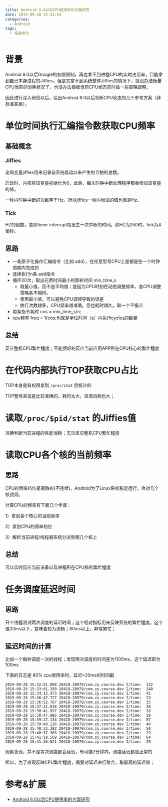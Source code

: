 ```yaml
---
title: Android 8.0以后CPU使用率的方案研究
date: 2019-09-28 15:43:53
categories:
  - Android
tags:
  - 性能优化
---
```


# 背景

Android 8.0以后Google的权限限制，再也拿不到进程CPU的实时占用率，只能拿到自己本身进程的Jiffies，但是又拿不到系统整体Jiffies的情况下，就没办法衡量CPU当前的消耗状况了，也没办法根据当前CPU状态实时做一些策略调整。

因此进行深入研究以后，给出Android 8.0以后判断CPU状态的几个参考方案（非标准答案）。

# 单位时间执行汇编指令数获取CPU频率

## 基础概念

### Jiffies

全局变量jiffies用来记录自系统启动以来产生的节拍的总数。

启动时，内核将该变量初始化为0，此后，每次时钟中断处理程序都会增加该变量的值。

一秒内时钟中断的次数等于Hz，所以jiffies一秒内增加的值也就是Hz。

### Tick

HZ的倒数，意即timer interrupt每发生一次中断的时间。如HZ为250时，tick为4毫秒。

## 思路

- 一条原子化操作汇编指令（比如 add），在任意型号CPU上是都是在一个时钟周期内完成的
- 连续执行n条 add指令
- 循环20次，取出花费时间最小的那轮时间 min_time_s
	- 取最小值，而不是平均值；是因为CPU时刻在动态调整频率，各CPU调整策略各不相同。
	- 使用最小值，可以避免CPU调频导致的误差
	- 执行次数越多，CPU频率越准确，但也耗时越久。取一个平衡点
- 每条指令耗时 cos = min_time_s/n;
- cpu频率 freq = 1/cos;也就是单位时间（s）内执行cycles的数量

## 总结

反应整机CPU繁忙程度；不能很好的反应当前应用APP所在CPU核心的繁忙程度

# 在代码内部执行TOP获取CPU占比

TOP本身是有权限拿到 `/proc/stat` 后统计的

TOP整体来说是比较准确的，耗时太大，资源消耗也大；

# 读取`/proc/$pid/stat` 的Jiffies值

准确判断当前进程的性能消耗；无法反应整机CPU繁忙程度

# 读取CPU各个核的当前频率

## 思路

CPU的频率档位是离散的(不连续)，Android为了Linux系统稳定运行，会对几个核锁频。

计算CPU的频率有下面几个步骤：

1）拿到各个核心的当前频率

2）拿到CPU的频率档位

3）解析当前进程/线程被系统分派到哪几个核上

## 总结

可以实时反应当前设备以及进程所在CPU核的繁忙程度

# 任务调度延迟时间

## 思路

开个线程测试两次调度的延迟时间；这个相对指标用来反映系统的繁忙程度。这个值20ms以下，意味着较为流畅；80ms以上，非常繁忙；

## 延迟时间的计算

比如一个每秒调度一次的线程；发现两次调度的时间差为1100ms，这个延迟即为100ms

下面的日志是 80% cpu使用率时，延迟>20ms的时间戳

```
2019-09-28 15:32:51.098 20418-20979/com.zy.course.dev I/time:  122
2019-09-28 15:33:01.350 20418-20979/com.zy.course.dev I/time:  240
2019-09-28 15:34:12.473 20418-20979/com.zy.course.dev I/time:  45
2019-09-28 15:36:47.727 20418-20979/com.zy.course.dev I/time:  23
2019-09-28 15:36:52.767 20418-20979/com.zy.course.dev I/time:  35
2019-09-28 15:37:11.816 20418-20979/com.zy.course.dev I/time:  26
2019-09-28 15:38:41.957 20418-20979/com.zy.course.dev I/time:  28
2019-09-28 15:38:47.986 20418-20979/com.zy.course.dev I/time:  29
2019-09-28 15:39:22.134 20418-20979/com.zy.course.dev I/time:  87
2019-09-28 15:39:49.226 20418-20979/com.zy.course.dev I/time:  48
2019-09-28 15:40:33.382 20418-20979/com.zy.course.dev I/time:  50
2019-09-28 15:40:37.383 20418-20979/com.zy.course.dev I/time:  29
2019-09-28 15:41:19.569 20418-20979/com.zy.course.dev I/time:  64
2019-09-28 15:41:26.621 20418-20979/com.zy.course.dev I/time:  29
```

观察发现，并不是每次调度都会延迟，有可能2分钟内，调度延迟都是正常的

所以，为了直观反映CPU繁忙程度，需要对延迟进行聚合，取最高的延迟值；

# 参考&扩展

- [Android 8.0以后CPU使用率的方案研究](https://cloud.tencent.com/developer/article/1427843) 